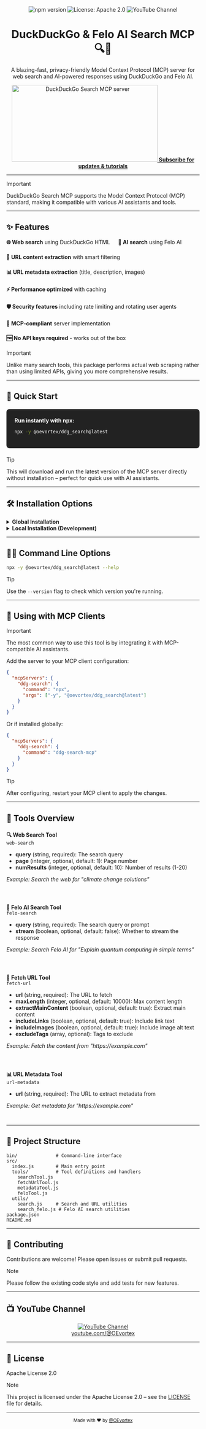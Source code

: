 <div align="center">
  <img src="https://img.shields.io/npm/v/@oevortex/ddg_search.svg" alt="npm version" />
  <img src="https://img.shields.io/badge/License-Apache%202.0-blue.svg" alt="License: Apache 2.0" />
  <img src="https://img.shields.io/badge/YouTube-%40OEvortex-red.svg" alt="YouTube Channel" />
  <h1>DuckDuckGo & Felo AI Search MCP 🔍🧠</h1>
  <p>A blazing-fast, privacy-friendly Model Context Protocol (MCP) server for web search and AI-powered responses using DuckDuckGo and Felo AI.</p>
  <a href="https://glama.ai/mcp/servers/@OEvortex/ddg_search">
    <img width="380" height="200" src="https://glama.ai/mcp/servers/@OEvortex/ddg_search/badge" alt="DuckDuckGo Search MCP server" />
  </a>
  <a href="https://youtube.com/@OEvortex"><strong>Subscribe for updates & tutorials</strong></a>
</div>

---

> [!IMPORTANT]
> DuckDuckGo Search MCP supports the Model Context Protocol (MCP) standard, making it compatible with various AI assistants and tools.

---

## ✨ Features

<div style="display: flex; flex-wrap: wrap; gap: 1.5em; margin-bottom: 1.5em;">  <div><b>🌐 Web search</b> using DuckDuckGo HTML</div>
  <div><b>🧠 AI search</b> using Felo AI</div>
  <div><b>📄 URL content extraction</b> with smart filtering</div>
  <div><b>📊 URL metadata extraction</b> (title, description, images)</div>
  <div><b>⚡ Performance optimized</b> with caching</div>
  <div><b>🛡️ Security features</b> including rate limiting and rotating user agents</div>
  <div><b>🔌 MCP-compliant</b> server implementation</div>
  <div><b>🆓 No API keys required</b> - works out of the box</div>
</div>

> [!IMPORTANT]
> Unlike many search tools, this package performs actual web scraping rather than using limited APIs, giving you more comprehensive results.

---

## 🚀 Quick Start

<div style="background: #222; color: #fff; padding: 1.5em; border-radius: 8px; margin: 1.5em 0;">
<b>Run instantly with npx:</b>

```bash
npx -y @oevortex/ddg_search@latest
```
</div>

> [!TIP]
> This will download and run the latest version of the MCP server directly without installation – perfect for quick use with AI assistants.

---

## 🛠️ Installation Options

<details>
<summary><b>Global Installation</b></summary>

```bash
npm install -g @oevortex/ddg_search
```

Run globally:

```bash
ddg-search-mcp
```

</details>

<details>
<summary><b>Local Installation (Development)</b></summary>

```bash
git clone https://github.com/OEvortex/ddg_search.git
cd ddg_search
npm install
npm start
```

</details>

---

## 🧑‍💻 Command Line Options

```bash
npx -y @oevortex/ddg_search@latest --help
```

> [!TIP]
> Use the <code>--version</code> flag to check which version you're running.

---

## 🤖 Using with MCP Clients

> [!IMPORTANT]
> The most common way to use this tool is by integrating it with MCP-compatible AI assistants.

Add the server to your MCP client configuration:

```json
{
  "mcpServers": {
    "ddg-search": {
      "command": "npx",
      "args": ["-y", "@oevortex/ddg_search@latest"]
    }
  }
}
```

Or if installed globally:

```json
{
  "mcpServers": {
    "ddg-search": {
      "command": "ddg-search-mcp"
    }
  }
}
```

> [!TIP]
> After configuring, restart your MCP client to apply the changes.

---

## 🧰 Tools Overview

<div style="display: flex; flex-wrap: wrap; gap: 2.5em; margin: 1.5em 0;">
  <div style="margin-bottom: 1.5em;">
    <b>🔍 Web Search Tool</b><br/>
    <code>web-search</code><br/>
    <ul>
      <li><b>query</b> (string, required): The search query</li>
      <li><b>page</b> (integer, optional, default: 1): Page number</li>
      <li><b>numResults</b> (integer, optional, default: 10): Number of results (1-20)</li>
    </ul>
    <i>Example: Search the web for "climate change solutions"</i>
  </div>
  <div style="margin-bottom: 1.5em;">
    <b>🧠 Felo AI Search Tool</b><br/>
    <code>felo-search</code><br/>
    <ul>
      <li><b>query</b> (string, required): The search query or prompt</li>
      <li><b>stream</b> (boolean, optional, default: false): Whether to stream the response</li>
    </ul>
    <i>Example: Search Felo AI for "Explain quantum computing in simple terms"</i>
  </div>
  <div style="margin-bottom: 1.5em;">
    <b>📄 Fetch URL Tool</b><br/>
    <code>fetch-url</code><br/>
    <ul>
      <li><b>url</b> (string, required): The URL to fetch</li>
      <li><b>maxLength</b> (integer, optional, default: 10000): Max content length</li>
      <li><b>extractMainContent</b> (boolean, optional, default: true): Extract main content</li>
      <li><b>includeLinks</b> (boolean, optional, default: true): Include link text</li>
      <li><b>includeImages</b> (boolean, optional, default: true): Include image alt text</li>
      <li><b>excludeTags</b> (array, optional): Tags to exclude</li>
    </ul>
    <i>Example: Fetch the content from "https://example.com"</i>
  </div>
  <div style="margin-bottom: 1.5em;">
    <b>📊 URL Metadata Tool</b><br/>
    <code>url-metadata</code><br/>
    <ul>
      <li><b>url</b> (string, required): The URL to extract metadata from</li>
    </ul>
    <i>Example: Get metadata for "https://example.com"</i>
  </div>
</div>

---

## 📁 Project Structure


```text
bin/              # Command-line interface
src/
  index.js        # Main entry point
  tools/          # Tool definitions and handlers
    searchTool.js
    fetchUrlTool.js
    metadataTool.js
    feloTool.js
  utils/
    search.js     # Search and URL utilities
    search_felo.js # Felo AI search utilities
package.json
README.md
```

---

## 🤝 Contributing


Contributions are welcome! Please open issues or submit pull requests.

> [!NOTE]
> Please follow the existing code style and add tests for new features.

---

## 📺 YouTube Channel


<div align="center">
  <a href="https://youtube.com/@OEvortex"><img src="https://img.shields.io/badge/YouTube-%40OEvortex-red.svg" alt="YouTube Channel" /></a>
  <br/>
  <a href="https://youtube.com/@OEvortex">youtube.com/@OEvortex</a>
</div>

---

## 📄 License


Apache License 2.0

> [!NOTE]
> This project is licensed under the Apache License 2.0 – see the <a href="LICENSE">LICENSE</a> file for details.

---

<div align="center">
  <sub>Made with ❤️ by <a href="https://youtube.com/@OEvortex">@OEvortex</a></sub>
</div>